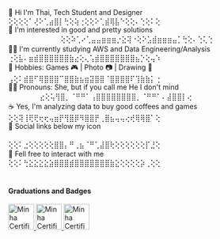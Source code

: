 👋 Hi I'm Thai, Tech Student and Designer　　     　　　　　　     　⢕⢕⢕⢕⠁⢜⠕⢁⣴⣿⡇⢓⢕⢵⢐⢕⢕⠕⢁⣾⢿⣧⠑⢕⢕⠄⢑⢕⠅⢕<br>
👀 I'm interested in good and pretty solutions 　　　　 　　  　⢕⢕⠵⢁⠔⢁⣤⣤⣶⣶⣶⡐⣕⢽⠐⢕⠕⣡⣾⣶⣶⣶⣤⡁⢓⢕⠄⢑⢅⢑<br>
👨‍💻 I'm currently studying AWS and Data Engineering/Analysis　⢐⢕⣧⠄⣶⣾⣿⣿⣿⣿⣿⣿⣷⣔⢕⢄⢡⣾⣿⣿⣿⣿⣿⣿⣿⣦⡑⢕⢤⠱<br>
💞️ Hobbies: Games 🎮 |  Photo 📷 | Drawing 🎨　　　　　 　 ⢠⢕⠅⣾⣿⠋⢿⣿⣿⣿⠉⣿⣿⣷⣦⣶⣽⣿⣿⠈⣿⣿⣿⣿⠏⢹⣷⣷⡅⢐<br>
💁‍♀️ Pronouns: She, but if you call me He I don't mind 　　 　 　⣔⢕⢥⢻⣿⡀⠈⠛⠛⠁⢠⣿⣿⣿⣿⣿⣿⣿⣿⡀⠈⠛⠛⠁⠄⣼⣿⣿⡇⢔<br>
☕ Yes, I'm analyzing data to buy good coffees and games　  　⢕⢕⢽⢸⢟⢟⢖⢖⢤⣶⡟⢻⣿⡿⠻⣿⣿⡟⢀⣿⣦⢤⢤⢔⢞⢿⢿⣿⠁⢕<br>
🔗 Social links below my icon  　　　  　　　  　 　　  　　  　 　⢕⢕⠅⣐⢕⢕⢕⢕⢕⣿⣿⡄⠛⢀⣦⠈⠛⢁⣼⣿⢗⢕⢕⢕⢕⢕⢕⡏⣘⢕<br>
💬 Fell free to interact with me　　  　　　  　　 　　 　 　　　 ⢕⢕⠅⢓⣕⣕⣕⣕⣵⣿⣿⣿⣾⣿⣿⣿⣿⣿⣿⣿⣷⣕⢕⢕⢕⢕⡵⢀⢕⢕<br>
　　  　　　  　　　  　　　  　　　  　　　  　　　  　  　　　 　　
#### Graduations and Badges
  <a href="https://www.credential.net/e3355f33-2033-4454-acc5-2ce1bb950bff">
    <img src="https://avatars.githubusercontent.com/u/7280695?s=200&v=4" alt="Minha Certificação" width="52"/>

  <a href="https://www.linkedin.com/in/thaise-oliveira-/details/certifications/1731615086283/single-media-viewer/?profileId=ACoAAEfmuy0BYaK5HLpyu0aUqcZZiftnEg50qnY">
    <img src="https://avatars.githubusercontent.com/u/73475298?s=200&v=4" alt="Minha Certificação" width="52"/>
    
<a href="https://www.credly.com/users/thaise-oliveira-">
    <img src="https://yt3.googleusercontent.com/1-zNalzhfIP2LSWrGIT4l-9P8MjUhgHCXGB1Q6kHibyNlRvafBYQMfoI5qnSk1L5V8N705J4fw=s160-c-k-c0x00ffffff-no-rj" alt="Minha Certificação" width="52"/>
</a>



  　　　  　　　  　　　  　　　  　　　  　　　  　　　　  　 　 
　



